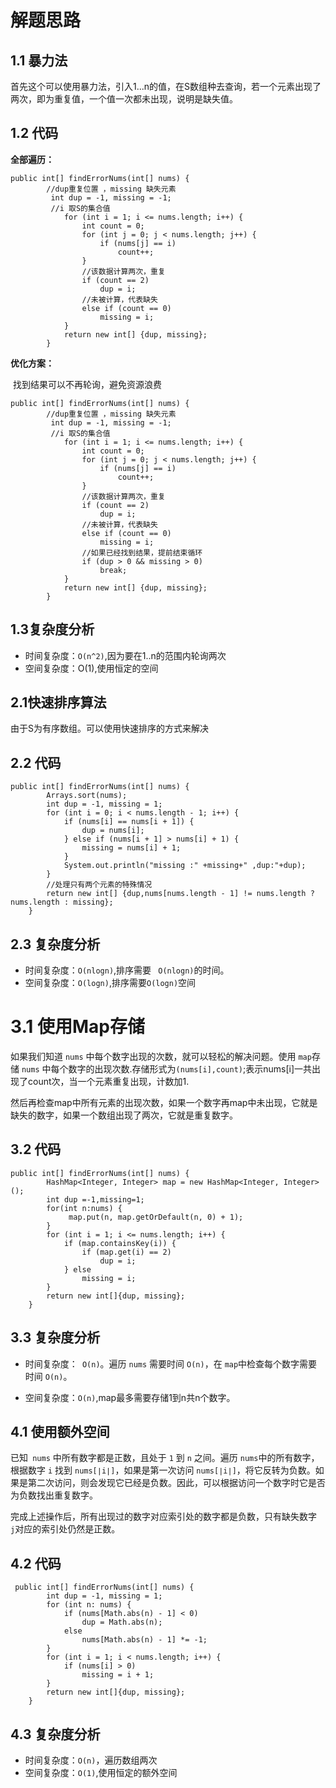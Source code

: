 # 解题思路

## 1.1 暴力法

首先这个可以使用暴力法，引入1...n的值，在S数组种去查询，若一个元素出现了两次，即为重复值，一个值一次都未出现，说明是缺失值。

## 1.2 代码

**全部遍历：**

```
public int[] findErrorNums(int[] nums) {
		//dup重复位置 ，missing 缺失元素
		 int dup = -1, missing = -1;
		 //i 取S的集合值
	        for (int i = 1; i <= nums.length; i++) {
	            int count = 0;
	            for (int j = 0; j < nums.length; j++) {
	                if (nums[j] == i)
	                    count++;
	            }
	            //该数据计算两次，重复
	            if (count == 2)
	                dup = i;
	            //未被计算，代表缺失
	            else if (count == 0)
	                missing = i;
	        }
	        return new int[] {dup, missing};
	    }
```

**优化方案：**

​	找到结果可以不再轮询，避免资源浪费

```
public int[] findErrorNums(int[] nums) {
		//dup重复位置 ，missing 缺失元素
		 int dup = -1, missing = -1;
		 //i 取S的集合值
	        for (int i = 1; i <= nums.length; i++) {
	            int count = 0;
	            for (int j = 0; j < nums.length; j++) {
	                if (nums[j] == i)
	                    count++;
	            }
	            //该数据计算两次，重复
	            if (count == 2)
	                dup = i;
	            //未被计算，代表缺失
	            else if (count == 0)
	                missing = i;
	            //如果已经找到结果，提前结束循环
	            if (dup > 0 && missing > 0)
	                break;
	        }
	        return new int[] {dup, missing};
	    }
```

## 1.3复杂度分析

* 时间复杂度：`O(n^2)`,因为要在1..n的范围内轮询两次
* 空间复杂度：O(1),使用恒定的空间

## 2.1快速排序算法

由于S为有序数组。可以使用快速排序的方式来解决

## 2.2 代码

```
public int[] findErrorNums(int[] nums) {
		Arrays.sort(nums);
		int dup = -1, missing = 1;
		for (int i = 0; i < nums.length - 1; i++) {
			if (nums[i] == nums[i + 1]) {
				dup = nums[i];
			} else if (nums[i + 1] > nums[i] + 1) {
				missing = nums[i] + 1;
			}
			System.out.println("missing :" +missing+" ,dup:"+dup);
		}
		//处理只有两个元素的特殊情况
		return new int[] {dup,nums[nums.length - 1] != nums.length ? nums.length : missing};
	}
```

## 2.3 复杂度分析

* 时间复杂度：`O(nlogn)`,排序需要 ` O(nlogn)`的时间。
* 空间复杂度：`O(logn)`,排序需要`O(logn)`空间

# 3.1 使用Map存储

如果我们知道 `nums` 中每个数字出现的次数，就可以轻松的解决问题。使用 `map`存储 `nums` 中每个数字的出现次数.存储形式为`(nums[i],count)`;表示nums[i]一共出现了count次，当一个元素重复出现，计数加1.

然后再检查map中所有元素的出现次数，如果一个数字再map中未出现，它就是缺失的数字，如果一个数组出现了两次，它就是重复数字。

## 3.2 代码

```
public int[] findErrorNums(int[] nums) {
		HashMap<Integer, Integer> map = new HashMap<Integer, Integer>();
		int dup =-1,missing=1;
		for(int n:nums) {
			 map.put(n, map.getOrDefault(n, 0) + 1);
		}
		for (int i = 1; i <= nums.length; i++) {
            if (map.containsKey(i)) {
                if (map.get(i) == 2)
                    dup = i;
            } else
                missing = i;
        }
        return new int[]{dup, missing};
	}
```

## 3.3 复杂度分析

* 时间复杂度：` O(n)`。遍历 `nums` 需要时间 `O(n)`，在 `map`中检查每个数字需要时间 `O(n)`。

* 空间复杂度：`O(n)`,map最多需要存储1到n共n个数字。

## 4.1 使用额外空间

已知` nums` 中所有数字都是正数，且处于 `1` 到 `n` 之间。遍历 `nums`中的所有数字，根据数字 `i` 找到 `nums[∣i∣]`，如果是第一次访问 `nums[∣i∣]`，将它反转为负数。如果是第二次访问，则会发现它已经是负数。因此，可以根据访问一个数字时它是否为负数找出重复数字。

完成上述操作后，所有出现过的数字对应索引处的数字都是负数，只有缺失数字` j`对应的索引处仍然是正数。

## 4.2 代码

```
 public int[] findErrorNums(int[] nums) {
        int dup = -1, missing = 1;
        for (int n: nums) {
            if (nums[Math.abs(n) - 1] < 0)
                dup = Math.abs(n);
            else
                nums[Math.abs(n) - 1] *= -1;
        }
        for (int i = 1; i < nums.length; i++) {
            if (nums[i] > 0)
                missing = i + 1;
        }
        return new int[]{dup, missing};
    }

```

## 4.3 复杂度分析

* 时间复杂度：`O(n)`，遍历数组两次
* 空间复杂度：`O(1)`,使用恒定的额外空间

